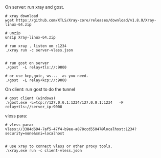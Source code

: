 

On server: run xray and gost.
```
# xray download 
wget https://github.com/XTLS/Xray-core/releases/download/v1.8.0/Xray-linux-64.zip

# unzip
unzip Xray-linux-64.zip

# run xray , listen on :1234
./xray run -c server-vless.json


# run gost on server
./gost  -L relay+tls://:9000

# or use kcp,quic, ws...  as you need.
./gost  -L relay+kcp://:9000
```




On client: run gost to do the tunnel   
```
# gost client (windows)
.\gost.exe -L=tcp://127.0.0.1:1234/127.0.0.1:1234   -F relay+tls://server_ip:9000

```




vless para:
```
# vless para:
vless://3384d694-7af5-47f4-b9ee-a878ccd55047@localhost:1234?security=none&sni=localhost


# use xray to connect vless or other proxy tools. 
.\xray.exe run -c client-vless.json

```
